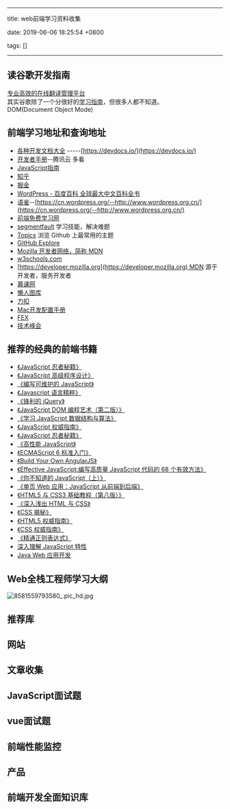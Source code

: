 
---

title: web前端学习资料收集

date: 2019-06-06 18:25:54 +0800

tags: []

---
<a name="d770817a"></a>
## 读谷歌开发指南
[专业高效的在线翻译管理平台](https://www.yicat.vip/)<br />其实谷歌除了一个分很好的[学习指南](https://developers.google.com/web/fundamentals/?hl=zh-cn)，但很多人都不知道。<br />DOM(Document Object Mode)
<a name="9rT7o"></a>
## 前端学习地址和查询地址

- [各种开发文档大全](https://devdocs.io/) -----[https://devdocs.io/](https://devdocs.io/)
- [开发者手册](https://cloud.tencent.com/developer/devdocs)--腾讯云 多看
- [JavaScript指南](https://developer.mozilla.org/zh-CN/docs/Web/JavaScript/Guide)
- [知乎](https://www.zhihu.com/question/327763431/answer/705321309)
- [掘金](https://juejin.im)
- [WordPress - 百度百科 全球最大中文百科全书](https://wordpress.org/)
- [语雀](https://www.yuque.com/dashboard/collections)--[https://cn.wordpress.org/--http://www.wordpress.org.cn/](https://cn.wordpress.org/--http://www.wordpress.org.cn/)
- [前端免费学习网](http://sem.tanzhouedu.com/shiguang/it/web/pc360/?from=360_PC&plan=%E5%89%8D%E7%AB%AF-html%2Fhtml5%2Fcss%E7%B1%BB-QQ%E7%BE%A4&unit=html5&keyword=html5%E5%89%8D%E7%AB%AF%E5%BC%80%E5%8F%91)
- [segmentfault](https://segmentfault.com/) 学习技能，解决难题
- [Topics](https://github.com/topics) 浏览 Github 上最常用的主题
- [GitHub Explore](https://github.com/github/explore)
- [Mozilla 开发者网络，简称 MDN]()
- [w3schools.com]()
- [https://developer.mozilla.org](https://developer.mozilla.org) MDN 源于开发者，服务开发者
- [慕课网](https://www.imooc.com/)
- [懒人图库](http://www.lanrentuku.com/)
- [力扣](https://leetcode-cn.com/)
- [Mac开发配置手册](https://aaaaaashu.gitbooks.io/mac-dev-setup/content/iTerm/zsh.html)
- [FEX](http://fex.baidu.com/)
- [技术峰会](https://ppt.baomitu.com/conference)

<a name="2qNlC"></a>
## 推荐的经典的前端书籍

- [《JavaScript 忍者秘籍》](https://www.amazon.cn/gp/product/B016DWSEWO/ref=as_li_qf_sp_asin_il_tl?ie=UTF8&camp=536&creative=3200&creativeASIN=B016DWSEWO&linkCode=as2&tag=yanhaijing-23)
- [《JavaScript 高级程序设计》](https://www.amazon.cn/gp/product/B007OQQVMY/ref=as_li_qf_sp_asin_il_tl?ie=UTF8&camp=536&creative=3200&creativeASIN=B007OQQVMY&linkCode=as2&tag=vastwork-23)
- [《编写可维护的 JavaScript》](https://www.amazon.cn/gp/product/B00BQ7RMW0/ref=as_li_qf_sp_asin_il_tl?ie=UTF8&camp=536&creative=3200&creativeASIN=B00BQ7RMW0&linkCode=as2&tag=vastwork-23)
- [《Javascript 语言精粹》](https://www.amazon.cn/gp/product/B0097CON2S/ref=as_li_qf_sp_asin_il_tl?ie=UTF8&camp=536&creative=3200&creativeASIN=B0097CON2S&linkCode=as2&tag=vastwork-23)
- [《锋利的 jQuery》](https://www.amazon.cn/gp/product/B0089TDFNS/ref=as_li_qf_sp_asin_il_tl?ie=UTF8&camp=536&creative=3200&creativeASIN=B0089TDFNS&linkCode=as2&tag=vastwork-23)
- [《JavaScript DOM 编程艺术（第二版）》](https://www.amazon.cn/gp/product/B004VJM5KE/ref=as_li_qf_sp_asin_il_tl?ie=UTF8&camp=536&creative=3200&creativeASIN=B004VJM5KE&linkCode=as2&tag=vastwork-23)
- [《学习 JavaScript 数据结构与算法》](https://www.amazon.cn/gp/product/B016DWSF8M/ref=as_li_qf_sp_asin_il_tl?ie=UTF8&camp=536&creative=3200&creativeASIN=B016DWSF8M&linkCode=as2&tag=vastwork-23)
- [《JavaScript 权威指南》](https://www.amazon.cn/gp/product/B007VISQ1Y/ref=as_li_qf_sp_asin_il_tl?ie=UTF8&camp=536&creative=3200&creativeASIN=B007VISQ1Y&linkCode=as2&tag=vastwork-23)
- [《JavaScript 忍者秘籍》](https://www.amazon.cn/gp/product/B016DWSEWO/ref=as_li_qf_sp_asin_il_tl?ie=UTF8&camp=536&creative=3200&creativeASIN=B016DWSEWO&linkCode=as2&tag=vastwork-23)
- [《高性能 JavaScript》](https://www.amazon.cn/gp/product/B013SGB2AO/ref=as_li_qf_sp_asin_il_tl?ie=UTF8&camp=536&creative=3200&creativeASIN=B013SGB2AO&linkCode=as2&tag=vastwork-23)
- [《ECMAScript 6 标准入门》](https://www.amazon.cn/gp/product/B01A18WWAG/ref=as_li_qf_sp_asin_il_tl?ie=UTF8&camp=536&creative=3200&creativeASIN=B01A18WWAG&linkCode=as2&tag=vastwork-23)
- [《Build Your Own AngularJS》](http://teropa.info/build-your-own-angular/)
- [《Effective JavaScript:编写高质量 JavaScript 代码的 68 个有效方法》](https://www.amazon.cn/gp/product/B00GMXI1QY/ref=as_li_qf_sp_asin_il_tl?ie=UTF8&camp=536&creative=3200&creativeASIN=B00GMXI1QY&linkCode=as2&tag=vastwork-23)
- [《你不知道的 JavaScript（上）》](https://www.amazon.cn/gp/product/B00W34DZ8K/ref=as_li_qf_sp_asin_il_tl?ie=UTF8&camp=536&creative=3200&creativeASIN=B00W34DZ8K&linkCode=as2&tag=vastwork-23)
- [《单页 Web 应用：JavaScript 从前端到后端》](https://www.amazon.cn/gp/product/B00NN8GJGA/ref=as_li_qf_sp_asin_il_tl?ie=UTF8&camp=536&creative=3200&creativeASIN=B00NN8GJGA&linkCode=as2&tag=vastwork-23)
- [《HTML5 与 CSS3 基础教程（第八版）》](https://www.amazon.cn/gp/product/B015316ZWC/ref=as_li_qf_sp_asin_il_tl?ie=UTF8&camp=536&creative=3200&creativeASIN=B015316ZWC&linkCode=as2&tag=vastwork-23)
- [《深入浅出 HTML 与 CSS》](https://www.amazon.cn/gp/product/B00IT1WM4Y/ref=as_li_qf_sp_asin_il_tl?ie=UTF8&camp=536&creative=3200&creativeASIN=B00IT1WM4Y&linkCode=as2&tag=vastwork-23)
- [《CSS 揭秘》](https://www.amazon.cn/gp/product/B01ET3FO86/ref=as_li_qf_sp_asin_il_tl?ie=UTF8&camp=536&creative=3200&creativeASIN=B01ET3FO86&linkCode=as2&tag=vastwork-23)
- [《HTML5 权威指南》](https://www.amazon.cn/gp/product/B00H706BIG/ref=as_li_qf_sp_asin_il_tl?ie=UTF8&camp=536&creative=3200&creativeASIN=B00H706BIG&linkCode=as2&tag=vastwork-23)
- [《CSS 权威指南》](https://www.amazon.cn/CSS%E6%9D%83%E5%A8%81%E6%8C%87%E5%8D%97-%E8%BF%88%E8%80%B6/dp/B0011F5SIC?ie=UTF8&creative=2384&creativeASIN=B0011F5SIC&linkCode=df0&ref_=asc_df_B0011F5SIC2184243&tag=vaskwork-23)
- [《精通正则表达式》](https://www.amazon.cn/gp/product/B008UCHA58/ref=as_li_qf_sp_asin_il_tl?ie=UTF8&camp=536&creative=3200&creativeASIN=B008UCHA58&linkCode=as2&tag=vastwork-23)
- [深入理解 JavaScript 特性]()
- [Java Web 应用开发]()

<a name="91f7G"></a>
## Web全栈工程师学习大纲
![8581559793580_.pic_hd.jpg](https://cdn.nlark.com/yuque/0/2019/jpeg/263301/1559817248013-9f0c6b14-0c89-4524-aa73-cea644229400.jpeg#align=left&display=inline&height=7649&name=8581559793580_.pic_hd.jpg&originHeight=7649&originWidth=1978&size=2461410&status=done&width=1978)

<a name="FcTgU"></a>
## 推荐库


<a name="anNin"></a>
## 网站

<a name="2gFaB"></a>
## 文章收集

<a name="SngfM"></a>
## JavaScript面试题


<a name="w7ikL"></a>
## vue面试题

<a name="pgXZ7"></a>
## 
<a name="QEB0T"></a>
## 前端性能监控


<a name="OaAKW"></a>
## 产品


<a name="GS7bw"></a>
## 前端开发全面知识库



